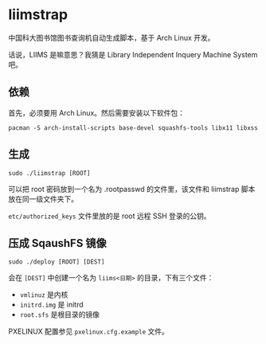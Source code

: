 # liimstrap

中国科大图书馆图书查询机自动生成脚本，基于 Arch Linux 开发。

话说，LIIMS 是嘛意思？我猜是 Library Independent Inquery Machine System 吧。

## 依赖

首先，必须要用 Arch Linux。然后需要安装以下软件包：

```
pacman -S arch-install-scripts base-devel squashfs-tools libx11 libxss
```

## 生成

```
sudo ./liimstrap [ROOT]
```

可以把 root 密码放到一个名为 .rootpasswd 的文件里，该文件和 liimstrap 脚本放在同一级文件夹下。

`etc/authorized_keys` 文件里放的是 root 远程 SSH 登录的公钥。

## 压成 SqaushFS 镜像

```
sudo ./deploy [ROOT] [DEST]
```

会在 `[DEST]` 中创建一个名为 `liims<日期>` 的目录，下有三个文件：
* `vmlinuz` 是内核
* `initrd.img` 是 initrd
* `root.sfs` 是根目录的镜像

PXELINUX 配置参见 `pxelinux.cfg.example` 文件。
